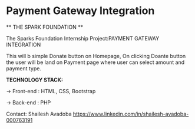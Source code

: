 # Payment Gateway Integration
** THE SPARK FOUNDATION **

The Sparks Foundation Internship Project:PAYMENT GATEWAY INTEGRATION
 
This will b simple Donate button on Homepage, On clicking Doante button the user will be land on Payment page where user can select amount and payment type. 

**TECHNOLOGY STACK:**

-> Front-end : HTML, CSS, Bootstrap 

-> Back-end : PHP 


Contact: Shailesh Avadoba
https://www.linkedin.com/in/shailesh-avadoba-000763191
 

